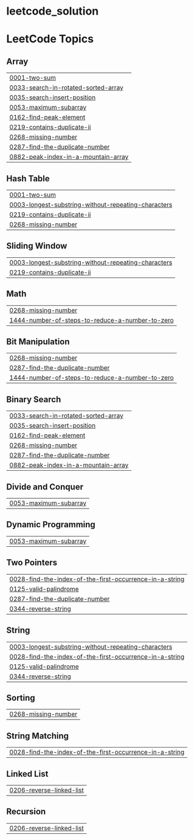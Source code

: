 # leetcode_solution

<!---LeetCode Topics Start-->
# LeetCode Topics
## Array
|  |
| ------- |
| [0001-two-sum](https://github.com/chandansharma65914/leetcode_solution/tree/master/0001-two-sum) |
| [0033-search-in-rotated-sorted-array](https://github.com/chandansharma65914/leetcode_solution/tree/master/0033-search-in-rotated-sorted-array) |
| [0035-search-insert-position](https://github.com/chandansharma65914/leetcode_solution/tree/master/0035-search-insert-position) |
| [0053-maximum-subarray](https://github.com/chandansharma65914/leetcode_solution/tree/master/0053-maximum-subarray) |
| [0162-find-peak-element](https://github.com/chandansharma65914/leetcode_solution/tree/master/0162-find-peak-element) |
| [0219-contains-duplicate-ii](https://github.com/chandansharma65914/leetcode_solution/tree/master/0219-contains-duplicate-ii) |
| [0268-missing-number](https://github.com/chandansharma65914/leetcode_solution/tree/master/0268-missing-number) |
| [0287-find-the-duplicate-number](https://github.com/chandansharma65914/leetcode_solution/tree/master/0287-find-the-duplicate-number) |
| [0882-peak-index-in-a-mountain-array](https://github.com/chandansharma65914/leetcode_solution/tree/master/0882-peak-index-in-a-mountain-array) |
## Hash Table
|  |
| ------- |
| [0001-two-sum](https://github.com/chandansharma65914/leetcode_solution/tree/master/0001-two-sum) |
| [0003-longest-substring-without-repeating-characters](https://github.com/chandansharma65914/leetcode_solution/tree/master/0003-longest-substring-without-repeating-characters) |
| [0219-contains-duplicate-ii](https://github.com/chandansharma65914/leetcode_solution/tree/master/0219-contains-duplicate-ii) |
| [0268-missing-number](https://github.com/chandansharma65914/leetcode_solution/tree/master/0268-missing-number) |
## Sliding Window
|  |
| ------- |
| [0003-longest-substring-without-repeating-characters](https://github.com/chandansharma65914/leetcode_solution/tree/master/0003-longest-substring-without-repeating-characters) |
| [0219-contains-duplicate-ii](https://github.com/chandansharma65914/leetcode_solution/tree/master/0219-contains-duplicate-ii) |
## Math
|  |
| ------- |
| [0268-missing-number](https://github.com/chandansharma65914/leetcode_solution/tree/master/0268-missing-number) |
| [1444-number-of-steps-to-reduce-a-number-to-zero](https://github.com/chandansharma65914/leetcode_solution/tree/master/1444-number-of-steps-to-reduce-a-number-to-zero) |
## Bit Manipulation
|  |
| ------- |
| [0268-missing-number](https://github.com/chandansharma65914/leetcode_solution/tree/master/0268-missing-number) |
| [0287-find-the-duplicate-number](https://github.com/chandansharma65914/leetcode_solution/tree/master/0287-find-the-duplicate-number) |
| [1444-number-of-steps-to-reduce-a-number-to-zero](https://github.com/chandansharma65914/leetcode_solution/tree/master/1444-number-of-steps-to-reduce-a-number-to-zero) |
## Binary Search
|  |
| ------- |
| [0033-search-in-rotated-sorted-array](https://github.com/chandansharma65914/leetcode_solution/tree/master/0033-search-in-rotated-sorted-array) |
| [0035-search-insert-position](https://github.com/chandansharma65914/leetcode_solution/tree/master/0035-search-insert-position) |
| [0162-find-peak-element](https://github.com/chandansharma65914/leetcode_solution/tree/master/0162-find-peak-element) |
| [0268-missing-number](https://github.com/chandansharma65914/leetcode_solution/tree/master/0268-missing-number) |
| [0287-find-the-duplicate-number](https://github.com/chandansharma65914/leetcode_solution/tree/master/0287-find-the-duplicate-number) |
| [0882-peak-index-in-a-mountain-array](https://github.com/chandansharma65914/leetcode_solution/tree/master/0882-peak-index-in-a-mountain-array) |
## Divide and Conquer
|  |
| ------- |
| [0053-maximum-subarray](https://github.com/chandansharma65914/leetcode_solution/tree/master/0053-maximum-subarray) |
## Dynamic Programming
|  |
| ------- |
| [0053-maximum-subarray](https://github.com/chandansharma65914/leetcode_solution/tree/master/0053-maximum-subarray) |
## Two Pointers
|  |
| ------- |
| [0028-find-the-index-of-the-first-occurrence-in-a-string](https://github.com/chandansharma65914/leetcode_solution/tree/master/0028-find-the-index-of-the-first-occurrence-in-a-string) |
| [0125-valid-palindrome](https://github.com/chandansharma65914/leetcode_solution/tree/master/0125-valid-palindrome) |
| [0287-find-the-duplicate-number](https://github.com/chandansharma65914/leetcode_solution/tree/master/0287-find-the-duplicate-number) |
| [0344-reverse-string](https://github.com/chandansharma65914/leetcode_solution/tree/master/0344-reverse-string) |
## String
|  |
| ------- |
| [0003-longest-substring-without-repeating-characters](https://github.com/chandansharma65914/leetcode_solution/tree/master/0003-longest-substring-without-repeating-characters) |
| [0028-find-the-index-of-the-first-occurrence-in-a-string](https://github.com/chandansharma65914/leetcode_solution/tree/master/0028-find-the-index-of-the-first-occurrence-in-a-string) |
| [0125-valid-palindrome](https://github.com/chandansharma65914/leetcode_solution/tree/master/0125-valid-palindrome) |
| [0344-reverse-string](https://github.com/chandansharma65914/leetcode_solution/tree/master/0344-reverse-string) |
## Sorting
|  |
| ------- |
| [0268-missing-number](https://github.com/chandansharma65914/leetcode_solution/tree/master/0268-missing-number) |
## String Matching
|  |
| ------- |
| [0028-find-the-index-of-the-first-occurrence-in-a-string](https://github.com/chandansharma65914/leetcode_solution/tree/master/0028-find-the-index-of-the-first-occurrence-in-a-string) |
## Linked List
|  |
| ------- |
| [0206-reverse-linked-list](https://github.com/chandansharma65914/leetcode_solution/tree/master/0206-reverse-linked-list) |
## Recursion
|  |
| ------- |
| [0206-reverse-linked-list](https://github.com/chandansharma65914/leetcode_solution/tree/master/0206-reverse-linked-list) |
<!---LeetCode Topics End-->